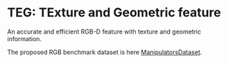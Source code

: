 # TEG: TExture and Geometric feature

An accurate and efficient RGB-D feature with texture and geometric information.

The proposed RGB benchmark dataset is here [ManipulatorsDataset](https://github.com/YongLiuZJU/RISAS/tree/master/ManipulatorsDataset). 
